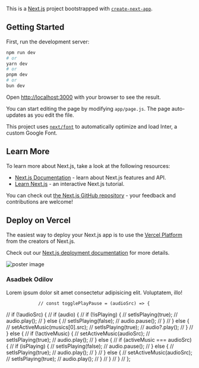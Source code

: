 This is a [Next.js](https://nextjs.org/) project bootstrapped with [`create-next-app`](https://github.com/vercel/next.js/tree/canary/packages/create-next-app).

## Getting Started

First, run the development server:

```bash
npm run dev
# or
yarn dev
# or
pnpm dev
# or
bun dev
```

Open [http://localhost:3000](http://localhost:3000) with your browser to see the result.

You can start editing the page by modifying `app/page.js`. The page auto-updates as you edit the file.

This project uses [`next/font`](https://nextjs.org/docs/basic-features/font-optimization) to automatically optimize and load Inter, a custom Google Font.

## Learn More

To learn more about Next.js, take a look at the following resources:

- [Next.js Documentation](https://nextjs.org/docs) - learn about Next.js features and API.
- [Learn Next.js](https://nextjs.org/learn) - an interactive Next.js tutorial.

You can check out [the Next.js GitHub repository](https://github.com/vercel/next.js/) - your feedback and contributions are welcome!

## Deploy on Vercel

The easiest way to deploy your Next.js app is to use the [Vercel Platform](https://vercel.com/new?utm_medium=default-template&filter=next.js&utm_source=create-next-app&utm_campaign=create-next-app-readme) from the creators of Next.js.

Check out our [Next.js deployment documentation](https://nextjs.org/docs/deployment) for more details.

<div className="mt-8 poster-bg w-full p-4 lg:px-8 lg:pt-6 lg:pb-4 rounded-t-xl flex gap-3 lg:gap-6">
        <Image
          src={asadbek}
          alt="poster image"
          className="w-[120px] h-[120px] md:w-[150px] md:h-[150px] lg:w-[200px] lg:h-[200px] rounded-full"
        />
        <div className="flex justify-center flex-col gap-2">
          <h3 className="text-2xl md:text-3xl lg:text-4xl text-brown">
            Asadbek Odilov
          </h3>
          <p>
            Lorem ipsum dolor sit amet consectetur adipisicing elit. Voluptatem,
            illo!
          </p>
        </div>
      </div>

                // const togglePlayPause = (audioSrc) => {

// if (!audioSrc) {
// if (audio) {
// if (!isPlaying) {
// setIsPlaying(true);
// audio.play();
// } else {
// setIsPlaying(false);
// audio.pause();
// }
// } else {
// setActiveMusic(musics[0].src);
// setIsPlaying(true);
// audio?.play();
// }
// } else {
// if (!activeMusic) {
// setActiveMusic(audioSrc);
// setIsPlaying(true);
// audio.play();
// } else {
// if (activeMusic === audioSrc) {
// if (isPlaying) {
// setIsPlaying(false);
// audio.pause();
// } else {
// setIsPlaying(true);
// audio.play();
// }
// } else {
// setActiveMusic(audioSrc);
// setIsPlaying(true);
// audio.play();
// }
// }
// }
// };
